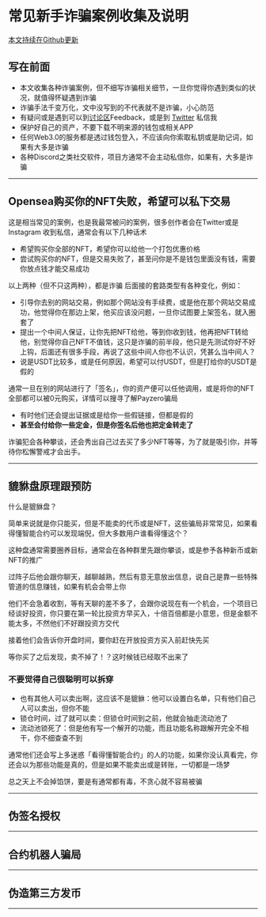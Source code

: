 # 常见新手诈骗案例收集及说明

[本文持续在Github更新](https://github.com/punkcanyang/EasyBlockChain)

## 写在前面

- 本文收集各种诈骗案例，但不细写诈骗相关细节，一旦你觉得你遇到类似的状况，就值得怀疑遇到诈骗
- 诈骗手法千变万化，文中没写到的不代表就不是诈骗，小心防范
- 有疑问或是遇到可以到[讨论区](https://github.com/punkcanyang/EasyBlockChain/discussions/categories/%E8%AF%88%E9%AA%97%E6%A1%88%E4%BE%8B%E5%9B%9E%E9%A6%88)Feedback，或是到 [Twitter](https://twitter.com/punkcan) 私信我
- 保护好自己的资产，不要下载不明来源的钱包或相关APP
- 任何Web3.0的服务都是透过钱包登入，不应该向你索取私钥或是助记词，如果有大多是诈骗
- 各种Discord之类社交软件，项目方通常不会主动私信你，如果有，大多是诈骗

---

## Opensea购买你的NFT失败，希望可以私下交易

这是相当常见的案例，也是我最常被问的案例，很多创作者会在Twitter或是Instagram 收到私信，通常会有以下几种话术

- 希望购买你全部的NFT，希望你可以给他一个打包优惠价格
- 尝试购买你的NFT，但是交易失败了，甚至问你是不是钱包里面没有钱，需要你放点钱才能交易成功

以上两种（但不只这两种），都是诈骗
后面接的套路类型有各种变化，例如：

- 引导你去别的网站交易，例如那个网站没有手续费，或是他在那个网站交易成功，他觉得你在那边上架，他买应该没问题，一旦你试图要上架签名，就入圈套了
- 提出一个中间人保证，让你先把NFT给他，等到你收到钱，他再把NFT转给他，别觉得你自己NFT不值钱，这只是诈骗的前半段，他只是先测试你好不好上钩，后面还有很多手段，再说了这些中间人你也不认识，凭甚么当中间人？
- 说是USDT比较多，或是任何原因，希望可以付USDT，但是打给你的USDT是假的

通常一旦在别的网站进行了「签名」，你的资产便可以任他调用，或是将你的NFT全部都可以被0元购买，详情可以搜寻了解Payzero骗局

- 有时他们还会提出证据或是给你一些假链接，但都是假的
- **甚至会付给你一些定金，但是你签名后他也把定金转走了**

诈骗犯会各种攀谈，还会秀出自己过去买了多少NFT等等，为了就是吸引你，并等待你松懈警戒才会出手。

---

## 貔貅盘原理跟预防

什么是貔貅盘？

简单来说就是你只能买，但是不能卖的代币或是NFT，这些骗局非常常见，如果看得懂智能合约可以发现端倪，但大多数用户谁看得懂这个？

这种盘通常需要圈养目标，通常会在各种群里先跟你攀谈，或是参予各种新币或新NFT的推广

过阵子后他会跟你聊天，越聊越熟，然后有意无意放出信息，说自己是靠一些特殊管道的信息赚钱，如果有机会会带上你

他们不会急着收割，等有天聊的差不多了，会跟你说现在有一个机会，一个项目已经谈好投资，你只要在第一轮比投资方早买入，十倍百倍都是小意思，但是金额不能太多，不然他们不好跟投资方交代

接着他们会告诉你开盘时间，要你赶在开放投资方买入前赶快先买

等你买了之后发现，卖不掉了！？这时候钱已经取不出来了

### 不要觉得自己很聪明可以拆穿

- 也有其他人可以卖出啊，这应该不是貔貅：他可以设置白名单，只有他们自己人可以卖出，但你不能
- 锁仓时间，过了就可以卖：但锁仓时间到之前，他就会抽走流动池了
- 流动池锁死了：但是他有写一个解开的功能，而且功能名称跟解开完全不相干，你不细查查不到

通常他们还会写上多迷惑「看得懂智能合约」的人的功能，如果你没认真看完，你还会以为那些功能是真的，但是如果不能卖出或是转账，一切都是一场梦

总之天上不会掉馅饼，要是有通常都有毒，不贪心就不容易被骗

---

## 伪签名授权

---

## 合约机器人骗局

---

## 伪造第三方发币

---
